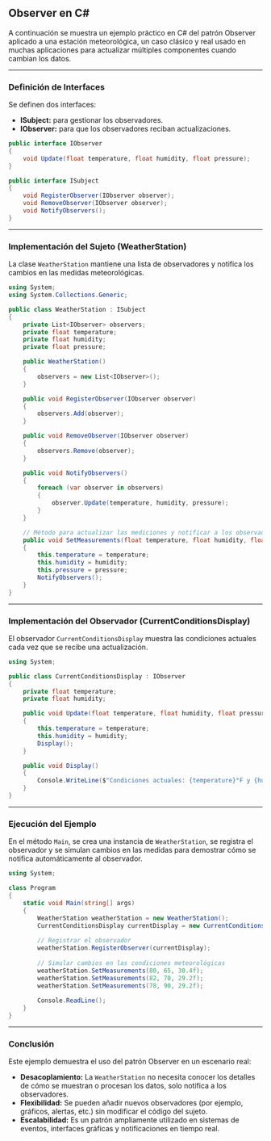 ## Observer en C#

A continuación se muestra un ejemplo práctico en C# del patrón Observer aplicado a una estación meteorológica, un caso clásico y real usado en muchas aplicaciones para actualizar múltiples componentes cuando cambian los datos.

---

### Definición de Interfaces

Se definen dos interfaces:  
- **ISubject:** para gestionar los observadores.  
- **IObserver:** para que los observadores reciban actualizaciones.

```csharp
public interface IObserver
{
    void Update(float temperature, float humidity, float pressure);
}

public interface ISubject
{
    void RegisterObserver(IObserver observer);
    void RemoveObserver(IObserver observer);
    void NotifyObservers();
}
```

---

### Implementación del Sujeto (WeatherStation)

La clase `WeatherStation` mantiene una lista de observadores y notifica los cambios en las medidas meteorológicas.

```csharp
using System;
using System.Collections.Generic;

public class WeatherStation : ISubject
{
    private List<IObserver> observers;
    private float temperature;
    private float humidity;
    private float pressure;

    public WeatherStation()
    {
        observers = new List<IObserver>();
    }

    public void RegisterObserver(IObserver observer)
    {
        observers.Add(observer);
    }

    public void RemoveObserver(IObserver observer)
    {
        observers.Remove(observer);
    }

    public void NotifyObservers()
    {
        foreach (var observer in observers)
        {
            observer.Update(temperature, humidity, pressure);
        }
    }

    // Método para actualizar las mediciones y notificar a los observadores
    public void SetMeasurements(float temperature, float humidity, float pressure)
    {
        this.temperature = temperature;
        this.humidity = humidity;
        this.pressure = pressure;
        NotifyObservers();
    }
}
```

---

### Implementación del Observador (CurrentConditionsDisplay)

El observador `CurrentConditionsDisplay` muestra las condiciones actuales cada vez que se recibe una actualización.

```csharp
using System;

public class CurrentConditionsDisplay : IObserver
{
    private float temperature;
    private float humidity;

    public void Update(float temperature, float humidity, float pressure)
    {
        this.temperature = temperature;
        this.humidity = humidity;
        Display();
    }

    public void Display()
    {
        Console.WriteLine($"Condiciones actuales: {temperature}°F y {humidity}% de humedad.");
    }
}
```

---

### Ejecución del Ejemplo

En el método `Main`, se crea una instancia de `WeatherStation`, se registra el observador y se simulan cambios en las medidas para demostrar cómo se notifica automáticamente al observador.

```csharp
using System;

class Program
{
    static void Main(string[] args)
    {
        WeatherStation weatherStation = new WeatherStation();
        CurrentConditionsDisplay currentDisplay = new CurrentConditionsDisplay();
        
        // Registrar el observador
        weatherStation.RegisterObserver(currentDisplay);
        
        // Simular cambios en las condiciones meteorológicas
        weatherStation.SetMeasurements(80, 65, 30.4f);
        weatherStation.SetMeasurements(82, 70, 29.2f);
        weatherStation.SetMeasurements(78, 90, 29.2f);
        
        Console.ReadLine();
    }
}
```

---

### Conclusión

Este ejemplo demuestra el uso del patrón Observer en un escenario real:  
- **Desacoplamiento:** La `WeatherStation` no necesita conocer los detalles de cómo se muestran o procesan los datos, solo notifica a los observadores.  
- **Flexibilidad:** Se pueden añadir nuevos observadores (por ejemplo, gráficos, alertas, etc.) sin modificar el código del sujeto.  
- **Escalabilidad:** Es un patrón ampliamente utilizado en sistemas de eventos, interfaces gráficas y notificaciones en tiempo real.
